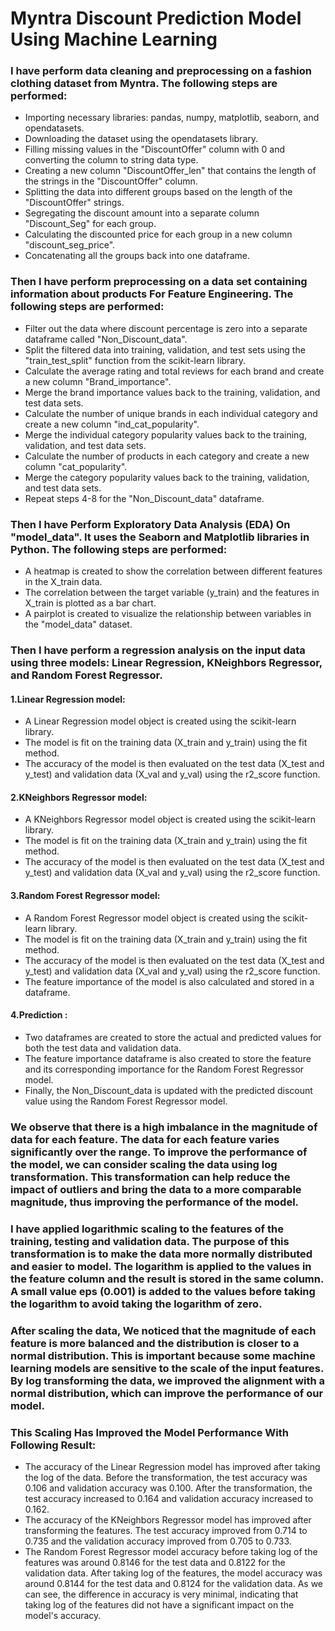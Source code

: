 # Myntra Discount Prediction Model Using Machine Learning

### I have perform data cleaning and preprocessing on a fashion clothing dataset from Myntra. The following steps are performed:

- Importing necessary libraries: pandas, numpy, matplotlib, seaborn, and opendatasets.
- Downloading the dataset using the opendatasets library.
- Filling missing values in the "DiscountOffer" column with 0 and converting the column to string data type.
- Creating a new column "DiscountOffer_len" that contains the length of the strings in the "DiscountOffer" column.
- Splitting the data into different groups based on the length of the "DiscountOffer" strings.
- Segregating the discount amount into a separate column "Discount_Seg" for each group.
- Calculating the discounted price for each group in a new column "discount_seg_price".
- Concatenating all the groups back into one dataframe.

### Then I have perform preprocessing on a data set containing information about products For Feature Engineering. The following steps are performed:

- Filter out the data where discount percentage is zero into a separate dataframe called "Non_Discount_data".
- Split the filtered data into training, validation, and test sets using the "train_test_split" function from the scikit-learn library.
- Calculate the average rating and total reviews for each brand and create a new column "Brand_importance".
- Merge the brand importance values back to the training, validation, and test data sets.
- Calculate the number of unique brands in each individual category and create a new column "ind_cat_popularity".
- Merge the individual category popularity values back to the training, validation, and test data sets.
- Calculate the number of products in each category and create a new column "cat_popularity".
- Merge the category popularity values back to the training, validation, and test data sets.
- Repeat steps 4-8 for the "Non_Discount_data" dataframe.

### Then I have Perform Exploratory Data Analysis (EDA) On "model_data". It uses the Seaborn and Matplotlib libraries in Python. The following steps are performed:

- A heatmap is created to show the correlation between different features in the X_train data.
- The correlation between the target variable (y_train) and the features in X_train is plotted as a bar chart.
- A pairplot is created to visualize the relationship between variables in the "model_data" dataset.

### Then I have perform a regression analysis on the input data using three models: Linear Regression, KNeighbors Regressor, and Random Forest Regressor.

#### 1.Linear Regression model:

- A Linear Regression model object is created using the scikit-learn library.
- The model is fit on the training data (X_train and y_train) using the fit method.
- The accuracy of the model is then evaluated on the test data (X_test and y_test) and validation data (X_val and y_val) using the r2_score function.

#### 2.KNeighbors Regressor model:

- A KNeighbors Regressor model object is created using the scikit-learn library.
- The model is fit on the training data (X_train and y_train) using the fit method.
- The accuracy of the model is then evaluated on the test data (X_test and y_test) and validation data (X_val and y_val) using the r2_score function.

#### 3.Random Forest Regressor model:

- A Random Forest Regressor model object is created using the scikit-learn library.
- The model is fit on the training data (X_train and y_train) using the fit method.
- The accuracy of the model is then evaluated on the test data (X_test and y_test) and validation data (X_val and y_val) using the r2_score function.
- The feature importance of the model is also calculated and stored in a dataframe.

#### 4.Prediction :

- Two dataframes are created to store the actual and predicted values for both the test data and validation data.
- The feature importance dataframe is also created to store the feature and its corresponding importance for the Random Forest Regressor model.
- Finally, the Non_Discount_data is updated with the predicted discount value using the Random Forest Regressor model.

### We observe that there is a high imbalance in the magnitude of data for each feature. The data for each feature varies significantly over the range. To improve the performance of the model, we can consider scaling the data using log transformation. This transformation can help reduce the impact of outliers and bring the data to a more comparable magnitude, thus improving the performance of the model.

### I have applied logarithmic scaling to the features of the training, testing and validation data. The purpose of this transformation is to make the data more normally distributed and easier to model. The logarithm is applied to the values in the feature column and the result is stored in the same column. A small value eps (0.001) is added to the values before taking the logarithm to avoid taking the logarithm of zero.

### After scaling the data, We noticed that the magnitude of each feature is more balanced and the distribution is closer to a normal distribution. This is important because some machine learning models are sensitive to the scale of the input features. By log transforming the data, we improved the alignment with a normal distribution, which can improve the performance of our model.

### This Scaling Has Improved the Model Performance With Following Result:
- The accuracy of the Linear Regression model has improved after taking the log of the data. Before the transformation, the test accuracy was 0.106 and validation accuracy was 0.100. After the transformation, the test accuracy increased to 0.164 and validation accuracy increased to 0.162.
- The accuracy of the KNeighbors Regressor model has improved after transforming the features. The test accuracy improved from 0.714 to 0.735 and the validation accuracy improved from 0.705 to 0.733.
- The Random Forest Regressor model accuracy before taking log of the features was around 0.8146 for the test data and 0.8122 for the validation data. After taking log of the features, the model accuracy was around 0.8144 for the test data and 0.8124 for the validation data. As we can see, the difference in accuracy is very minimal, indicating that taking log of the features did not have a significant impact on the model's accuracy.
